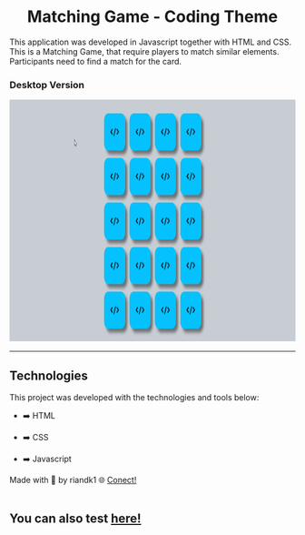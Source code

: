 <h1 align="center">
Matching Game - Coding Theme
</h1>

 <div>
  <p>This application was developed in Javascript together with HTML and CSS. This is a Matching Game, that require players to match similar elements. 
  Participants need to find a match for the card.

  </div>
  
  
  ### Desktop Version
  <div align="center">
  <img src="./images/desktop_version.gif" alt="demo-web" height="425">
  </div>

<hr />

## Technologies

This project was developed with the technologies and tools below:

- ➡️ HTML

- ➡️ CSS

- ➡️ Javascript

Made with 💙 by riandk1 :globe_with_meridians: [Conect!](https://www.linkedin.com/in/riadnk1/)<br>
<br>
## You can also test [here!](https://riandk1.github.io/matching-game/)
